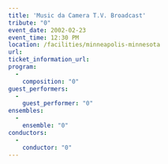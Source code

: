 ```yaml
---
title: 'Music da Camera T.V. Broadcast'
tribute: "0"
event_date: 2002-02-23
event_time: 12:30 PM
location: /facilities/minneapolis-minnesota
url: 
ticket_information_url: 
program: 
  -
    composition: "0"
guest_performers: 
  -
    guest_performer: "0"
ensembles: 
  -
    ensemble: "0"
conductors: 
  -
    conductor: "0"
---
```

